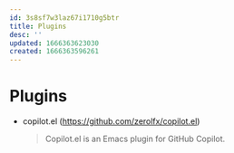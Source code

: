 ```yaml
---
id: 3s8sf7w3laz67i1710g5btr
title: Plugins
desc: ''
updated: 1666363623030
created: 1666363596261
---
```

# Plugins

- copilot.el (https://github.com/zerolfx/copilot.el)

  > Copilot.el is an Emacs plugin for GitHub Copilot.
